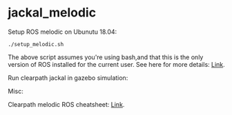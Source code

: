 # jackal_melodic
Setup ROS melodic on Ubunutu 18.04:

```./setup_melodic.sh```

The above script assumes you're using bash,and that this is the only version of ROS installed for the current user. 
See here for more details: [Link](http://wiki.ros.org/melodic/Installation/Ubuntu).

Run clearpath jackal in gazebo simulation:

Misc:

Clearpath melodic ROS cheatsheet: [Link](https://www.generationrobots.com/media/ROS_Cheat_Sheet_Melodic.pdf).
